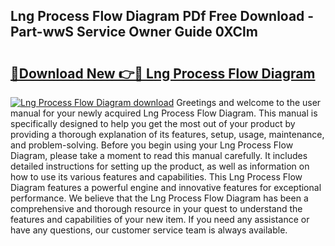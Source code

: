 ## Lng Process Flow Diagram PDf Free Download - Part-wwS Service Owner Guide 0XClm

# <h2><a href="http://dfndoc6.blite.top/?on=Lng+Process+Flow+Diagram">🔗Download New 👉🔴 Lng Process Flow Diagram</a></h2>

[![Lng Process Flow Diagram download](https://i.imgur.com/lujVjoI.png)](http://dfndoc6.blite.top/?on=Lng+Process+Flow+Diagram)
Greetings and welcome to the user manual for your newly acquired Lng Process Flow Diagram. This manual is specifically designed to help you get the most out of your product by providing a thorough explanation of its features, setup, usage, maintenance, and problem-solving. Before you begin using your Lng Process Flow Diagram, please take a moment to read this manual carefully. It includes detailed instructions for setting up the product, as well as information on how to use its various features and capabilities. This Lng Process Flow Diagram features a powerful engine and innovative features for exceptional performance. We believe that the Lng Process Flow Diagram has been a comprehensive and thorough resource in your quest to understand the features and capabilities of your new item. If you need any assistance or have any questions, our customer service team is always available.
